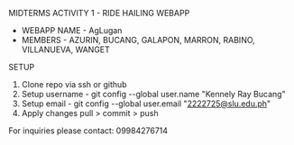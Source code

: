 ﻿MIDTERMS ACTIVITY 1 - RIDE HAILING WEBAPP
- WEBAPP NAME - AgLugan
- MEMBERS - AZURIN, BUCANG, GALAPON, MARRON, RABINO, VILLANUEVA, WANGET

SETUP
1. Clone repo via ssh or github
2. Setup username - git config --global user.name "Kennely Ray Bucang"
3. Setup email - git config --global user.email "2222725@slu.edu.ph"
4. Apply changes pull > commit > push


For inquiries please contact: 09984276714
